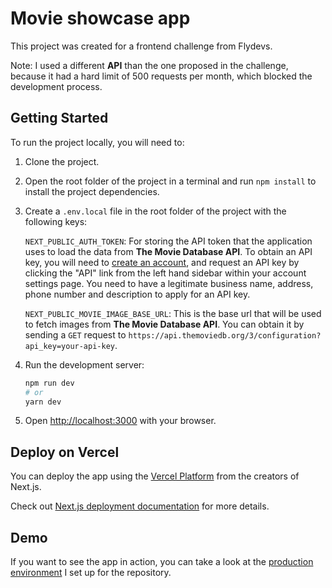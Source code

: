 # Movie showcase app

This project was created for a frontend challenge from Flydevs.

Note: I used a different **API** than the one proposed in the challenge, because it had a hard limit of 500 requests per month, which blocked the development process.

## Getting Started

To run the project locally, you will need to:

1) Clone the project.

2) Open the root folder of the project in a terminal and run ```npm install``` to install the project dependencies.

3) Create a ```.env.local``` file in the root folder of the project with the following keys:

    ```NEXT_PUBLIC_AUTH_TOKEN```: For storing the API token that the application uses to load the data from **The Movie Database API**. To obtain an API key, you will need to [create an account](https://www.themoviedb.org/signup), and request an API key by clicking the "API" link from the left hand sidebar within your account settings page. You need to have a legitimate business name, address, phone number and description to apply for an API key.

    ```NEXT_PUBLIC_MOVIE_IMAGE_BASE_URL```: This is the base url that will be used to fetch images from **The Movie Database API**. You can obtain it by sending a ```GET``` request to ```https://api.themoviedb.org/3/configuration?api_key=your-api-key```.

4) Run the development server:

    ```bash
    npm run dev
    # or
    yarn dev
    ```

5) Open [http://localhost:3000](http://localhost:3000) with your browser.

## Deploy on Vercel

You can deploy the app using the [Vercel Platform](https://vercel.com/new?utm_medium=default-template&filter=next.js&utm_source=create-next-app&utm_campaign=create-next-app-readme) from the creators of Next.js.

Check out [Next.js deployment documentation](https://nextjs.org/docs/deployment) for more details.

## Demo

If you want to see the app in action, you can take a look at the [production environment](https://challenge-flydevs.vercel.app) I set up for the repository.